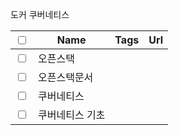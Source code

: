 도커 쿠버네티스 

| <input type="checkbox"/> | Name         | Tags | Url |
| ------------------------ | ------------ | ---- | --- |
| <input type="checkbox"/> | 오픈스택     |      |     |
| <input type="checkbox"/> | 오픈스택문서 |      |     |
| <input type="checkbox"/> | 쿠버네티스 |      |     |
| <input type="checkbox"/>| 쿠버네티스 기초  |      |     |

